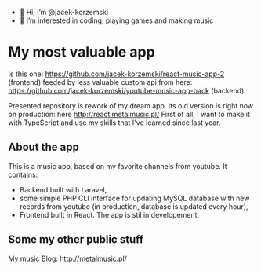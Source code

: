- 👋 Hi, I’m @jacek-korzemski
- 👀 I’m interested in coding, playing games and making music

# My most valuable app

Is this one: https://github.com/jacek-korzemski/react-music-app-2 (frontend) feeded by less valuable custom api from here: https://github.com/jacek-korzemski/youtube-music-app-back (backend).

Presented repository is rework of my dream app. Its old version is right now on production: here http://react.metalmusic.pl/
First of all, I want to make it with TypeScript and use my skills that I've learned since last year.

## About the app

This is a music app, based on my favorite channels from youtube. It contains: 
- Backend built with Laravel, 
- some simple PHP CLI interface for updating MySQL database with new records from youtube (in production, database is updated every hour),
- Frontend built in React.
The app is stil in developement. 

## Some my other public stuff

My music Blog: http://metalmusic.pl/

